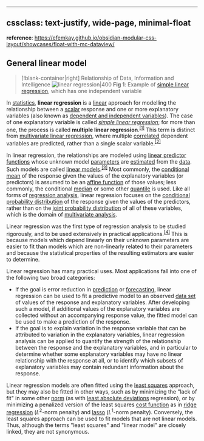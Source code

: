

---
cssclass: text-justify, wide-page, minimal-float
---

**reference**: https://efemkay.github.io/obsidian-modular-css-layout/showcases/float-with-mc-dataview/

## General linear model

> [!blank-container|right] Relationship of Data, Information and Intelligence
> ![linear regression|400](https://data-science-blog.com/wp-content/uploads/2022/05/linear-regression-error-term.png)
> **Fig 1**: Example of [simple linear regression](https://en.wikipedia.org/wiki/Simple_linear_regression "Simple linear regression"), which has one independent variable


In [statistics](https://en.wikipedia.org/wiki/Statistics "Statistics"), **linear regression** is a [linear](https://en.wikipedia.org/wiki/Linearity "Linearity") approach for modelling the relationship between a [scalar](https://en.wikipedia.org/wiki/Scalar_(mathematics) "Scalar (mathematics)") response and one or more explanatory variables (also known as [dependent and independent variables](https://en.wikipedia.org/wiki/Dependent_and_independent_variables "Dependent and independent variables")). The case of one explanatory variable is called _[simple linear regression](https://en.wikipedia.org/wiki/Simple_linear_regression "Simple linear regression")_; for more than one, the process is called **multiple linear regression**.<sup id="cite_ref-Freedman09_1-0"><a href="https://en.wikipedia.org/wiki/Linear_regression#cite_note-Freedman09-1">[1]</a></sup> This term is distinct from [multivariate linear regression](https://en.wikipedia.org/wiki/Multivariate_linear_regression "Multivariate linear regression"), where multiple [correlated](https://en.wikipedia.org/wiki/Correlation_and_dependence "Correlation and dependence") dependent variables are predicted, rather than a single scalar variable.<sup id="cite_ref-2"><a href="https://en.wikipedia.org/wiki/Linear_regression#cite_note-2">[2]</a></sup>

In linear regression, the relationships are modeled using [linear predictor functions](https://en.wikipedia.org/wiki/Linear_predictor_function "Linear predictor function") whose unknown model [parameters](https://en.wikipedia.org/wiki/Parameters "Parameters") are [estimated](https://en.wikipedia.org/wiki/Estimation_theory "Estimation theory") from the [data](https://en.wikipedia.org/wiki/Data "Data"). Such models are called [linear models](https://en.wikipedia.org/wiki/Linear_model "Linear model").<sup id="cite_ref-3"><a href="https://en.wikipedia.org/wiki/Linear_regression#cite_note-3">[3]</a></sup> Most commonly, the [conditional mean](https://en.wikipedia.org/wiki/Conditional_expectation "Conditional expectation") of the response given the values of the explanatory variables (or predictors) is assumed to be an [affine function](https://en.wikipedia.org/wiki/Affine_transformation "Affine transformation") of those values; less commonly, the conditional [median](https://en.wikipedia.org/wiki/Median "Median") or some other [quantile](https://en.wikipedia.org/wiki/Quantile "Quantile") is used. Like all forms of [regression analysis](https://en.wikipedia.org/wiki/Regression_analysis "Regression analysis"), linear regression focuses on the [conditional probability distribution](https://en.wikipedia.org/wiki/Conditional_probability_distribution "Conditional probability distribution") of the response given the values of the predictors, rather than on the [joint probability distribution](https://en.wikipedia.org/wiki/Joint_probability_distribution "Joint probability distribution") of all of these variables, which is the domain of [multivariate analysis](https://en.wikipedia.org/wiki/Multivariate_analysis "Multivariate analysis").

Linear regression was the first type of regression analysis to be studied rigorously, and to be used extensively in practical applications.<sup id="cite_ref-4"><a href="https://en.wikipedia.org/wiki/Linear_regression#cite_note-4">[4]</a></sup> This is because models which depend linearly on their unknown parameters are easier to fit than models which are non-linearly related to their parameters and because the statistical properties of the resulting estimators are easier to determine.

Linear regression has many practical uses. Most applications fall into one of the following two broad categories:

-   If the goal is error reduction in [prediction](https://en.wikipedia.org/wiki/Prediction "Prediction") or [forecasting](https://en.wikipedia.org/wiki/Forecasting "Forecasting"), linear regression can be used to fit a predictive model to an observed [data set](https://en.wikipedia.org/wiki/Data_set "Data set") of values of the response and explanatory variables. After developing such a model, if additional values of the explanatory variables are collected without an accompanying response value, the fitted model can be used to make a prediction of the response.
-   If the goal is to explain variation in the response variable that can be attributed to variation in the explanatory variables, linear regression analysis can be applied to quantify the strength of the relationship between the response and the explanatory variables, and in particular to determine whether some explanatory variables may have no linear relationship with the response at all, or to identify which subsets of explanatory variables may contain redundant information about the response.

Linear regression models are often fitted using the [least squares](https://en.wikipedia.org/wiki/Least_squares "Least squares") approach, but they may also be fitted in other ways, such as by minimizing the "lack of fit" in some other [norm](https://en.wikipedia.org/wiki/Norm_(mathematics) "Norm (mathematics)") (as with [least absolute deviations](https://en.wikipedia.org/wiki/Least_absolute_deviations "Least absolute deviations") regression), or by minimizing a penalized version of the least squares [cost function](https://en.wikipedia.org/wiki/Loss_function "Loss function") as in [ridge regression](https://en.wikipedia.org/wiki/Ridge_regression "Ridge regression") (_L_<sup>2</sup>\-norm penalty) and [lasso](https://en.wikipedia.org/wiki/Lasso_(statistics) "Lasso (statistics)") (_L_<sup>1</sup>\-norm penalty). Conversely, the least squares approach can be used to fit models that are not linear models. Thus, although the terms "least squares" and "linear model" are closely linked, they are not synonymous.